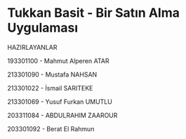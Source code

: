 <h1> Tukkan Basit - Bir Satın Alma Uygulaması </h1>

HAZIRLAYANLAR  <p> 193301100 - Mahmut Alperen ATAR </p> 
               <p> 213301090 - Mustafa NAHSAN </p>
               <p> 213301022 - İsmail SARITEKE </p>
               <p> 213301069 - Yusuf Furkan UMUTLU </p>
               <p> 203311084 - ABDULRAHIM ZAAROUR </p>
               <p> 203301092 - Berat El Rahmun</p>

